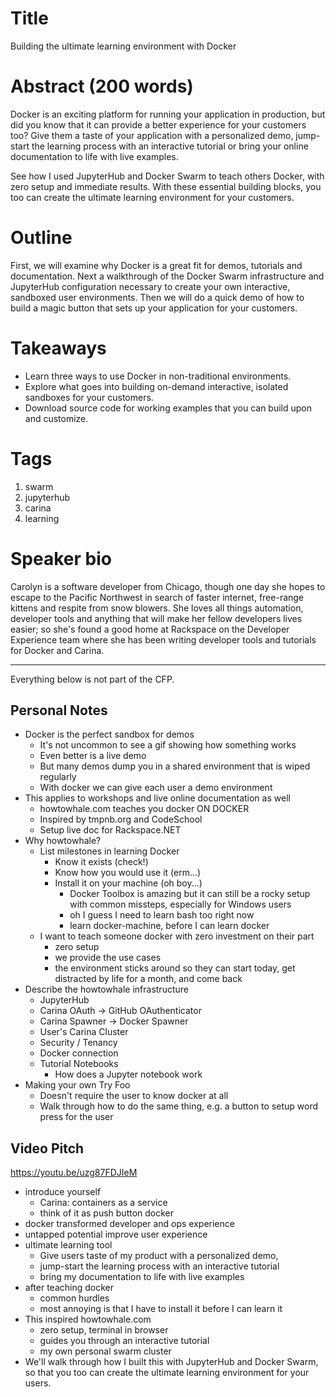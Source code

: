 # Title
Building the ultimate learning environment with Docker

# Abstract (200 words)
Docker is an exciting platform for running your application in production, but did you know that it can provide a better experience for your customers too? Give them a taste of your application with a personalized demo, jump-start the learning process with an interactive tutorial or bring your online documentation to life with live examples.

See how I used JupyterHub and Docker Swarm to teach others Docker, with zero setup and immediate results. With these essential building blocks, you too can create the ultimate learning environment for your customers.

# Outline
First, we will examine why Docker is a great fit for demos, tutorials and documentation. Next a walkthrough of the Docker Swarm infrastructure and JupyterHub configuration necessary to create your own interactive, sandboxed user environments. Then we will do a quick demo of how to build a magic button that sets up your application for your customers.

# Takeaways
* Learn three ways to use Docker in non-traditional environments.
* Explore what goes into building on-demand interactive, isolated sandboxes for your customers.
* Download source code for working examples that you can build upon and customize.

# Tags
1. swarm
2. jupyterhub
3. carina
4. learning

# Speaker bio
Carolyn is a software developer from Chicago, though one day she hopes to escape to the Pacific Northwest in search of faster internet, free-range kittens and respite from snow blowers. She loves all things automation, developer tools and anything that will make her fellow developers lives easier; so she's found a good home at Rackspace on the Developer Experience team where she has been writing developer tools and tutorials for Docker and Carina.

<hr />

Everything below is not part of the CFP.

## Personal Notes
* Docker is the perfect sandbox for demos
  * It's not uncommon to see a gif showing how something works
  * Even better is a live demo
  * But many demos dump you in a shared environment that is wiped regularly
  * With docker we can give each user a demo environment
* This applies to workshops and live online documentation as well
  * howtowhale.com teaches you docker ON DOCKER
  * Inspired by tmpnb.org and CodeSchool
  * Setup live doc for Rackspace.NET
* Why howtowhale?
  * List milestones in learning Docker
    * Know it exists (check!)
    * Know how you would use it (erm...)
    * Install it on your machine (oh boy...)
      * Docker Toolbox is amazing but it can still be a rocky setup with common missteps, especially for Windows users
      * oh I guess I need to learn bash too right now
      * learn docker-machine, before I can learn docker
  * I want to teach someone docker with zero investment on their part
    * zero setup
    * we provide the use cases
    * the environment sticks around so they can start today, get distracted by life for a month, and come back
* Describe the howtowhale infrastructure
  * JupyterHub
  * Carina OAuth -> GitHub OAuthenticator
  * Carina Spawner -> Docker Spawner
  * User's Carina Cluster
  * Security / Tenancy
  * Docker connection
  * Tutorial Notebooks
    * How does a Jupyter notebook work
* Making your own Try Foo
  * Doesn't require the user to know docker at all
  * Walk through how to do the same thing, e.g. a button to setup word press for the user

## Video Pitch
https://youtu.be/uzg87FDJIeM
* introduce yourself
  * Carina: containers as a service
  * think of it as push button docker
* docker transformed developer and ops experience
* untapped potential improve user experience
* ultimate learning tool
  * Give users taste of my product with a personalized demo,
  * jump-start the learning process with an interactive tutorial
  * bring my documentation to life with live examples
* after teaching docker
  * common hurdles
  * most annoying is that I have to install it before I can learn it
* This inspired howtowhale.com
  * zero setup, terminal in browser
  * guides you through an interactive tutorial
  * my own personal swarm cluster
* We'll walk through how I built this with JupyterHub and Docker Swarm, so that you too can create the ultimate learning environment for your users.
